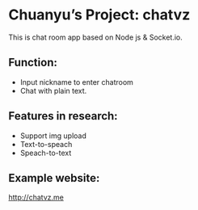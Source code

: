 # Chuanyu’s Project: chatvz
This is chat room app based on Node js & Socket.io.

## Function:
  - Input nickname to enter chatroom
  - Chat with plain text.

## Features in research:
  - Support img upload
  - Text-to-speach
  - Speach-to-text

## Example website:
  <http://chatvz.me>
